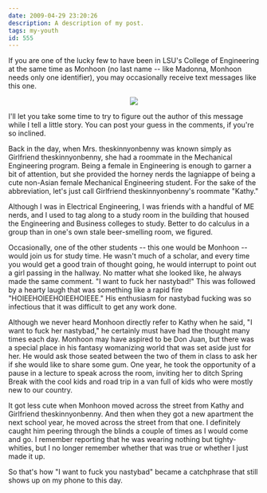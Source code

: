 ```yaml
---
date: 2009-04-29 23:20:26
description: A description of my post.
tags: my-youth
id: 555
---
```

If you are one of the lucky few to have been in LSU's College of Engineering at the same time as Monhoon (no last name -- like Madonna, Monhoon needs only one identifier), you may occasionally receive text messages like this one.

<center><img src="/img/textmessages/t20090429.jpg"></center>

I'll let you take some time to try to figure out the author of this message while I tell a little story.  You can post your guess in the comments, if you're so inclined.
<!--more-->
Back in the day, when Mrs. theskinnyonbenny was known simply as Girlfriend theskinnyonbenny, she had a roommate in the Mechanical Engineering program.  Being a female in Engineering is enough to garner a bit of attention, but she provided the horney nerds the lagniappe of being a cute non-Asian female Mechanical Engineering student.  For the sake of the abbreviation, let's just call Girlfriend theskinnyonbenny's roommate "Kathy."

Although I was in Electrical Engineering, I was friends with a handful of ME nerds, and I used to tag along to a study room in the building that housed the Engineering and Business colleges to study.  Better to do calculus in a group than in one's own stale beer-smelling room, we figured.

Occasionally, one of the other students -- this one would be Monhoon -- would join us for study time.  He wasn't much of a scholar, and every time you would get a good train of thought going, he would interrupt to point out a girl passing in the hallway.  No matter what she looked like, he always made the same comment.  "I want to fuck her nastybad!"  This was followed by a hearty laugh that was something like a rapid fire "HOIEEHOIEEHOIEEHOIEEE."  His enthusiasm for nastybad fucking was so infectious that it was difficult to get any work done.

Although we never heard Monhoon directly refer to Kathy when he said, "I want to fuck her nastybad," he certainly must have had the thought many times each day.  Monhoon may have aspired to be Don Juan, but there was  a special place in his fantasy womanizing world that was set aside just for her.  He would ask those seated between the two of them in class to ask her if she would like to share some gum.  One year, he took the opportunity of a pause in a lecture to speak across the room, inviting her to ditch Spring Break with the cool kids and road trip in a van full of kids who were mostly new to our country.

It got less cute when Monhoon moved across the street from Kathy and Girlfriend theskinnyonbenny.  And then when they got a new apartment the next school year, he moved across the street from that one.  I definitely caught him peering through the blinds a couple of times as I would come and go.  I remember reporting that he was wearing nothing but tighty-whities, but I no longer remember whether that was true or whether I just made it up.

So that's how "I want to fuck you nastybad" became a catchphrase that still shows up on my phone to this day.  